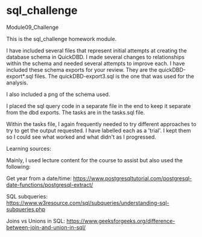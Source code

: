 # sql_challenge
Module09_Challenge

This is the sql_challenge homework module.

I have included several files that represent initial attempts at creating the database schema in QuickDBD. I made several changes to relationships within the schema and needed several attempts to improve each. I have included these schema exports for your review. They are the quickDBD-export*.sql files. The quickDBD-export3.sql is the one that was used for the analysis.

I also included a png of the schema used.

I placed the sql query code in a separate file in the end to keep it separate from the dbd exports. The tasks are in the tasks.sql file.

Within the tasks file, I again frequently needed to try different approaches to try to get the output requested. I have labelled each as a 'trial'. I kept them so I could see what worked and what didn't as I progressed.



Learning sources:

Mainly, I used lecture content for the course to assist but also used the following:

Get year from a date/time:
https://www.postgresqltutorial.com/postgresql-date-functions/postgresql-extract/

SQL subqueries:
https://www.w3resource.com/sql/subqueries/understanding-sql-subqueries.php

Joins vs Unions in SQL:
https://www.geeksforgeeks.org/difference-between-join-and-union-in-sql/